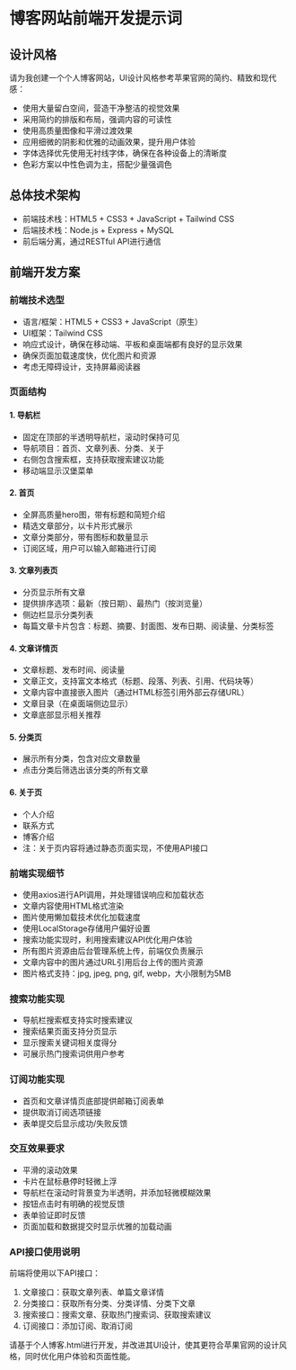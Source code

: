 # 博客网站前端开发提示词

## 设计风格

请为我创建一个个人博客网站，UI设计风格参考苹果官网的简约、精致和现代感：

- 使用大量留白空间，营造干净整洁的视觉效果
- 采用简约的排版和布局，强调内容的可读性
- 使用高质量图像和平滑过渡效果
- 应用细微的阴影和优雅的动画效果，提升用户体验
- 字体选择优先使用无衬线字体，确保在各种设备上的清晰度
- 色彩方案以中性色调为主，搭配少量强调色

## 总体技术架构

- 前端技术栈：HTML5 + CSS3 + JavaScript + Tailwind CSS
- 后端技术栈：Node.js + Express + MySQL
- 前后端分离，通过RESTful API进行通信

## 前端开发方案

### 前端技术选型

- 语言/框架：HTML5 + CSS3 + JavaScript（原生）
- UI框架：Tailwind CSS
- 响应式设计，确保在移动端、平板和桌面端都有良好的显示效果
- 确保页面加载速度快，优化图片和资源
- 考虑无障碍设计，支持屏幕阅读器

### 页面结构

#### 1. 导航栏

- 固定在顶部的半透明导航栏，滚动时保持可见
- 导航项目：首页、文章列表、分类、关于
- 右侧包含搜索框，支持获取搜索建议功能
- 移动端显示汉堡菜单

#### 2. 首页

- 全屏高质量hero图，带有标题和简短介绍
- 精选文章部分，以卡片形式展示
- 文章分类部分，带有图标和数量显示
- 订阅区域，用户可以输入邮箱进行订阅

#### 3. 文章列表页

- 分页显示所有文章
- 提供排序选项：最新（按日期）、最热门（按浏览量）
- 侧边栏显示分类列表
- 每篇文章卡片包含：标题、摘要、封面图、发布日期、阅读量、分类标签

#### 4. 文章详情页

- 文章标题、发布时间、阅读量
- 文章正文，支持富文本格式（标题、段落、列表、引用、代码块等）
- 文章内容中直接嵌入图片（通过HTML标签引用外部云存储URL）
- 文章目录（在桌面端侧边显示）
- 文章底部显示相关推荐

#### 5. 分类页

- 展示所有分类，包含对应文章数量
- 点击分类后筛选出该分类的所有文章

#### 6. 关于页

- 个人介绍
- 联系方式
- 博客介绍
- 注：关于页内容将通过静态页面实现，不使用API接口

### 前端实现细节

- 使用axios进行API调用，并处理错误响应和加载状态
- 文章内容使用HTML格式渲染
- 图片使用懒加载技术优化加载速度
- 使用LocalStorage存储用户偏好设置
- 搜索功能实现时，利用搜索建议API优化用户体验
- 所有图片资源由后台管理系统上传，前端仅负责展示
- 文章内容中的图片通过URL引用后台上传的图片资源
- 图片格式支持：jpg, jpeg, png, gif, webp，大小限制为5MB

### 搜索功能实现

- 导航栏搜索框支持实时搜索建议
- 搜索结果页面支持分页显示
- 显示搜索关键词相关度得分
- 可展示热门搜索词供用户参考

### 订阅功能实现

- 首页和文章详情页底部提供邮箱订阅表单
- 提供取消订阅选项链接
- 表单提交后显示成功/失败反馈

### 交互效果要求

- 平滑的滚动效果
- 卡片在鼠标悬停时轻微上浮
- 导航栏在滚动时背景变为半透明，并添加轻微模糊效果
- 按钮点击时有明确的视觉反馈
- 表单验证即时反馈
- 页面加载和数据提交时显示优雅的加载动画

### API接口使用说明

前端将使用以下API接口：
1. 文章接口：获取文章列表、单篇文章详情
2. 分类接口：获取所有分类、分类详情、分类下文章
3. 搜索接口：搜索文章、获取热门搜索词、获取搜索建议
4. 订阅接口：添加订阅、取消订阅

请基于个人博客.html进行开发，并改进其UI设计，使其更符合苹果官网的设计风格，同时优化用户体验和页面性能。 



